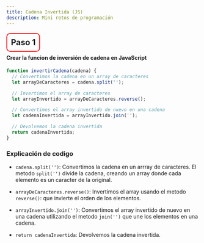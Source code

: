 ```yaml
---
title: Cadena Invertida (JS)
description: Mini retos de programación
---
```


## <span style="didplay: inline-block; padding: 10px; border: 2px solid red; border-radius: 10px; color; red;" >Paso 1 </span>

#### Crear la funcion de inversión de cadena en JavaScript

```js
function invertirCadena(cadena) {
  // Convertimos la cadena en un array de caracteres
  let arrayDeCaracteres = cadena.split('');

  // Invertimos el array de caracteres
  let arrayInvertido = arrayDeCaracteres.reverse();

  // Convertimos el array invertido de nuevo en una cadena
  let cadenaInvertida = arrayInvertido.join('');

  // Devolvemos la cadena invertida
  return cadenaInvertida;
}
```

### Explicación de codigo

- `cadena.split('')`: Convertimos la cadena en un arrray de caracteres. El metodo `split('')` divide la cadena, creando un array donde cada elemento es un caracter de la original.

- `arrayDeCaracteres.reverse()`: Invertimos el array usando el metodo `reverse()`: que invierte el orden de los elementos.

- `arrayInvertido.join('')`: Convertimos el array invertido de nuevo en una cadena utilizando el metodo `join('')` que une los elementos en una cadena.

- `return cadenaInvertida`: Devolvemos la cadena invertida.
